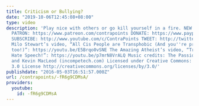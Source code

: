 ```yaml
---
title: Criticism or Bullying?
date: "2019-10-06T12:45:08+08:00"
type: video
description: 'Play nice with others or go kill yourself in a fire. NEW! BECOME MY
  PATRON: https://www.patreon.com/contrapoints DONATE: https://www.paypal.com/cgi-bin/webscr?cmd=_donations&business=QAXL4AUZAQY7C&lc=US&item_name=ContraPoints&currency_code=USD&bn=PP%2dDonationsBF%3abtn_donateCC_LG%2egif%3aNonHosted
  SUBSCRIBE: http://www.youtube.com/c/ContraPoints TWEET: http://twitter.com/ContraPoints
  Milo Stewart’s video, “All Cis People are Transphobic (And you''re probably racist,
  too!)”: https://youtu.be/E5Brqo0vSNE The Amazing Atheist’s video, “Transgender Bigot''s
  Hate Speech!”: https://youtu.be/p7mrN8VrALQ Music credits: The Passion HiFi www.thepassionhifi.com
  and Kevin MacLeod (incompetech.com) Licensed under Creative Commons: By Attribution
  3.0 License http://creativecommons.org/licenses/by/3.0/'
publishdate: "2016-05-03T16:51:57.000Z"
url: /contrapoints/-fR6g9CDMsA/
providers:
  youtube:
    id: -fR6g9CDMsA
---
```

